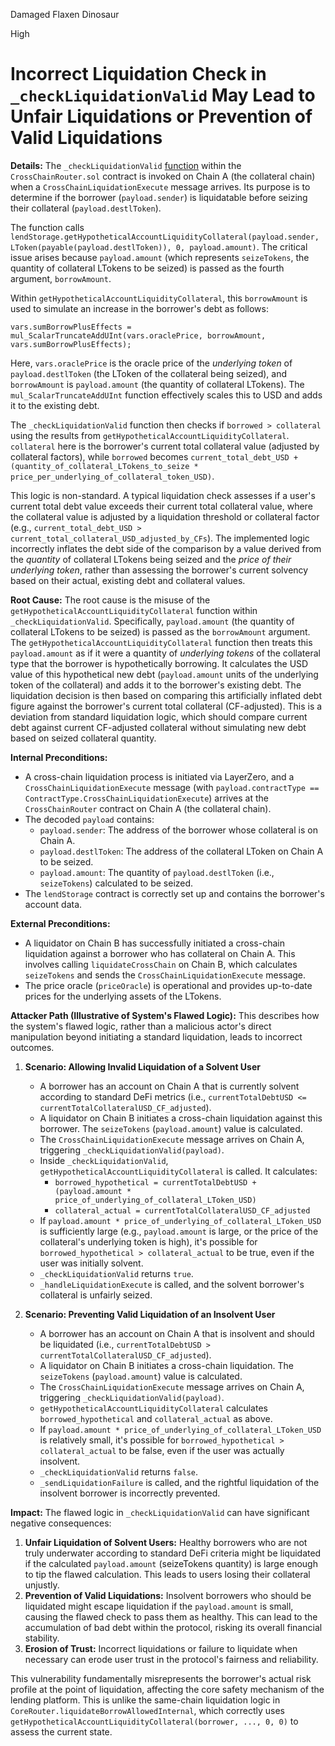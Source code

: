 Damaged Flaxen Dinosaur

High

# Incorrect Liquidation Check in `_checkLiquidationValid` May Lead to Unfair Liquidations or Prevention of Valid Liquidations

**Details:**
The `_checkLiquidationValid` [function](https://github.com/sherlock-audit/2025-05-lend-audit-contest/blob/main/Lend-V2/src/LayerZero/CrossChainRouter.sol#L431) within the `CrossChainRouter.sol` contract is invoked on Chain A (the collateral chain) when a `CrossChainLiquidationExecute` message arrives. Its purpose is to determine if the borrower (`payload.sender`) is liquidatable before seizing their collateral (`payload.destlToken`).

The function calls `lendStorage.getHypotheticalAccountLiquidityCollateral(payload.sender, LToken(payable(payload.destlToken)), 0, payload.amount)`. The critical issue arises because `payload.amount` (which represents `seizeTokens`, the quantity of collateral LTokens to be seized) is passed as the fourth argument, `borrowAmount`.

Within `getHypotheticalAccountLiquidityCollateral`, this `borrowAmount` is used to simulate an increase in the borrower's debt as follows:
```solidity
vars.sumBorrowPlusEffects = mul_ScalarTruncateAddUInt(vars.oraclePrice, borrowAmount, vars.sumBorrowPlusEffects);
```

Here, `vars.oraclePrice` is the oracle price of the *underlying token* of `payload.destlToken` (the LToken of the collateral being seized), and `borrowAmount` is `payload.amount` (the quantity of collateral LTokens). The `mul_ScalarTruncateAddUInt` function effectively scales this to USD and adds it to the existing debt.

The `_checkLiquidationValid` function then checks if `borrowed > collateral` using the results from `getHypotheticalAccountLiquidityCollateral`. `collateral` here is the borrower's current total collateral value (adjusted by collateral factors), while `borrowed` becomes `current_total_debt_USD + (quantity_of_collateral_LTokens_to_seize * price_per_underlying_of_collateral_token_USD)`.

This logic is non-standard. A typical liquidation check assesses if a user's current total debt value exceeds their current total collateral value, where the collateral value is adjusted by a liquidation threshold or collateral factor (e.g., `current_total_debt_USD > current_total_collateral_USD_adjusted_by_CFs`). The implemented logic incorrectly inflates the debt side of the comparison by a value derived from the *quantity* of collateral LTokens being seized and the *price of their underlying token*, rather than assessing the borrower's current solvency based on their actual, existing debt and collateral values.

**Root Cause:**
The root cause is the misuse of the `getHypotheticalAccountLiquidityCollateral` function within `_checkLiquidationValid`. Specifically, `payload.amount` (the quantity of collateral LTokens to be seized) is passed as the `borrowAmount` argument. The `getHypotheticalAccountLiquidityCollateral` function then treats this `payload.amount` as if it were a quantity of *underlying tokens* of the collateral type that the borrower is hypothetically borrowing. It calculates the USD value of this hypothetical new debt (`payload.amount` units of the underlying token of the collateral) and adds it to the borrower's existing debt. The liquidation decision is then based on comparing this artificially inflated debt figure against the borrower's current total collateral (CF-adjusted). This is a deviation from standard liquidation logic, which should compare current debt against current CF-adjusted collateral without simulating new debt based on seized collateral quantity.

**Internal Preconditions:**
*   A cross-chain liquidation process is initiated via LayerZero, and a `CrossChainLiquidationExecute` message (with `payload.contractType == ContractType.CrossChainLiquidationExecute`) arrives at the `CrossChainRouter` contract on Chain A (the collateral chain).
*   The decoded `payload` contains:
    *   `payload.sender`: The address of the borrower whose collateral is on Chain A.
    *   `payload.destlToken`: The address of the collateral LToken on Chain A to be seized.
    *   `payload.amount`: The quantity of `payload.destlToken` (i.e., `seizeTokens`) calculated to be seized.
*   The `lendStorage` contract is correctly set up and contains the borrower's account data.

**External Preconditions:**
*   A liquidator on Chain B has successfully initiated a cross-chain liquidation against a borrower who has collateral on Chain A. This involves calling `liquidateCrossChain` on Chain B, which calculates `seizeTokens` and sends the `CrossChainLiquidationExecute` message.
*   The price oracle (`priceOracle`) is operational and provides up-to-date prices for the underlying assets of the LTokens.

**Attacker Path (Illustrative of System's Flawed Logic):**
This describes how the system's flawed logic, rather than a malicious actor's direct manipulation beyond initiating a standard liquidation, leads to incorrect outcomes.

1.  **Scenario: Allowing Invalid Liquidation of a Solvent User**
    *   A borrower has an account on Chain A that is currently solvent according to standard DeFi metrics (i.e., `currentTotalDebtUSD <= currentTotalCollateralUSD_CF_adjusted`).
    *   A liquidator on Chain B initiates a cross-chain liquidation against this borrower. The `seizeTokens` (`payload.amount`) value is calculated.
    *   The `CrossChainLiquidationExecute` message arrives on Chain A, triggering `_checkLiquidationValid(payload)`.
    *   Inside `_checkLiquidationValid`, `getHypotheticalAccountLiquidityCollateral` is called. It calculates:
        *   `borrowed_hypothetical = currentTotalDebtUSD + (payload.amount * price_of_underlying_of_collateral_LToken_USD)`
        *   `collateral_actual = currentTotalCollateralUSD_CF_adjusted`
    *   If `payload.amount * price_of_underlying_of_collateral_LToken_USD` is sufficiently large (e.g., `payload.amount` is large, or the price of the collateral's underlying token is high), it's possible for `borrowed_hypothetical > collateral_actual` to be true, even if the user was initially solvent.
    *   `_checkLiquidationValid` returns `true`.
    *   `_handleLiquidationExecute` is called, and the solvent borrower's collateral is unfairly seized.

2.  **Scenario: Preventing Valid Liquidation of an Insolvent User**
    *   A borrower has an account on Chain A that is insolvent and should be liquidated (i.e., `currentTotalDebtUSD > currentTotalCollateralUSD_CF_adjusted`).
    *   A liquidator on Chain B initiates a cross-chain liquidation. The `seizeTokens` (`payload.amount`) value is calculated.
    *   The `CrossChainLiquidationExecute` message arrives on Chain A, triggering `_checkLiquidationValid(payload)`.
    *   `getHypotheticalAccountLiquidityCollateral` calculates `borrowed_hypothetical` and `collateral_actual` as above.
    *   If `payload.amount * price_of_underlying_of_collateral_LToken_USD` is relatively small, it's possible for `borrowed_hypothetical > collateral_actual` to be false, even if the user was actually insolvent.
    *   `_checkLiquidationValid` returns `false`.
    *   `_sendLiquidationFailure` is called, and the rightful liquidation of the insolvent borrower is incorrectly prevented.

**Impact:**
The flawed logic in `_checkLiquidationValid` can have significant negative consequences:

1.  **Unfair Liquidation of Solvent Users:** Healthy borrowers who are not truly underwater according to standard DeFi criteria might be liquidated if the calculated `payload.amount` (seizeTokens quantity) is large enough to tip the flawed calculation. This leads to users losing their collateral unjustly.
2.  **Prevention of Valid Liquidations:** Insolvent borrowers who should be liquidated might escape liquidation if the `payload.amount` is small, causing the flawed check to pass them as healthy. This can lead to the accumulation of bad debt within the protocol, risking its overall financial stability.
3.  **Erosion of Trust:** Incorrect liquidations or failure to liquidate when necessary can erode user trust in the protocol's fairness and reliability.

This vulnerability fundamentally misrepresents the borrower's actual risk profile at the point of liquidation, affecting the core safety mechanism of the lending platform. This is unlike the same-chain liquidation logic in `CoreRouter.liquidateBorrowAllowedInternal`, which correctly uses `getHypotheticalAccountLiquidityCollateral(borrower, ..., 0, 0)` to assess the current state.